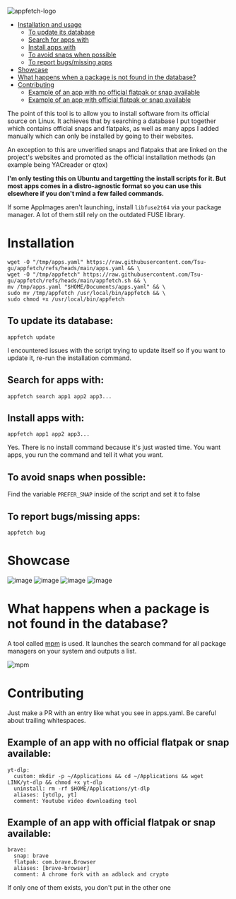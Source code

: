 ![appfetch-logo](https://github.com/user-attachments/assets/b607848d-1478-4d2b-9fb7-4d17c05377e2)

- [Installation and usage](#installation)
  - [To update its database](#to-update-its-database)
  - [Search for apps with](#search-for-apps-with)
  - [Install apps with](#install-apps-with)
  - [To avoid snaps when possible](#to-avoid-snaps-when-possible)
  - [To report bugs/missing apps](#to-report-bugsmissing-apps)
- [Showcase](#showcase)
- [What happens when a package is not found in the database?](#what-happens-when-a-package-is-not-found-in-the-database)
- [Contributing](#contributing)
  - [Example of an app with no official flatpak or snap available](#example-of-an-app-with-no-official-flatpak-or-snap-available)
  - [Example of an app with official flatpak or snap available](#example-of-an-app-with-official-flatpak-or-snap-available)


The point of this tool is to allow you to install software from its official source on Linux. It achieves that by searching a database I put together which contains official snaps and flatpaks, as well as many apps I added manually which can only be installed by going to their websites. 

An exception to this are unverified snaps and flatpaks that are linked on the project's websites and promoted as the official installation methods (an example being YACreader or qtox)

**I'm only testing this on Ubuntu and targetting the install scripts for it. But most apps comes in a distro-agnostic format so you can use this elsewhere if you don't mind a few failed commands.**

If some AppImages aren't launching, install `libfuse2t64` via your package manager. A lot of them still rely on the outdated FUSE library.

# Installation
```
wget -O "/tmp/apps.yaml" https://raw.githubusercontent.com/Tsu-gu/appfetch/refs/heads/main/apps.yaml && \
wget -O "/tmp/appfetch" https://raw.githubusercontent.com/Tsu-gu/appfetch/refs/heads/main/appfetch.sh && \
mv /tmp/apps.yaml "$HOME/Documents/apps.yaml" && \
sudo mv /tmp/appfetch /usr/local/bin/appfetch && \
sudo chmod +x /usr/local/bin/appfetch
```

## To update its database:

```
appfetch update
```
I encountered issues with the script trying to update itself so if you want to update it, re-run the installation command.

## Search for apps with:

```
appfetch search app1 app2 app3...
```

## Install apps with:

```
appfetch app1 app2 app3...
```
Yes. There is no install command because it's just wasted time. You want apps, you run the command and tell it what you want.

## To avoid snaps when possible:

Find the variable `PREFER_SNAP` inside of the script and set it to false

## To report bugs/missing apps:

```
appfetch bug
```

# Showcase
![image](https://github.com/user-attachments/assets/047cef5c-be13-426f-947e-6ca074db8b88)
![image](https://github.com/user-attachments/assets/9ee4d99f-6ecb-401c-ae98-4641d78f9b83)
![image](https://github.com/user-attachments/assets/119c8bef-773d-4899-a0f9-033b76d39222)
![image](https://github.com/user-attachments/assets/43a20d4c-8ffb-47a1-8ad7-7a3c115f3e70)


# What happens when a package is not found in the database?

A tool called [mpm](https://github.com/kdeldycke/meta-package-manager) is used. It launches the search command for all package managers on your system and outputs a list.

![mpm](https://github.com/user-attachments/assets/f786d817-ea89-4171-8fee-9716469b7f77)

# Contributing

Just make a PR with an entry like what you see in apps.yaml. Be careful about trailing whitespaces.

## Example of an app with no official flatpak or snap available:
```
yt-dlp:
  custom: mkdir -p ~/Applications && cd ~/Applications && wget LINK/yt-dlp && chmod +x yt-dlp
  uninstall: rm -rf $HOME/Applications/yt-dlp
  aliases: [ytdlp, yt]
  comment: Youtube video downloading tool
```
## Example of an app with official flatpak or snap available:
```
brave:
  snap: brave
  flatpak: com.brave.Browser
  aliases: [brave-browser]
  comment: A chrome fork with an adblock and crypto
```

If only one of them exists, you don't put in the other one
